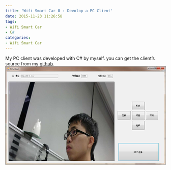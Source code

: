 ```yaml
---
title: 'Wifi Smart Car Ⅲ : Devolop a PC Client'
date: 2015-11-23 11:26:58
tags:
- Wifi Smart Car
- C#
categories:
- Wifi Smart Car
---
```

My PC client was developed with C# by myself.
you can get the client’s source from my [github](https://github.com/kaylorchen/Wifi_SmartCar).
![](/image/Client.jpg)